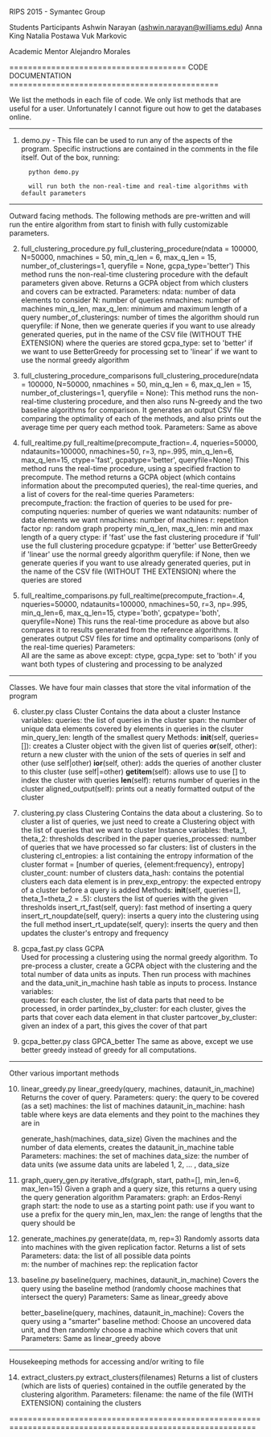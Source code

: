 
RIPS 2015 - Symantec Group

Students Participants
Ashwin Narayan (ashwin.narayan@williams.edu)
Anna King
Natalia Postawa
Vuk Markovic

Academic Mentor
Alejandro Morales

====================================== CODE DOCUMENTATION =============================================

We list the methods in each file of code. We only list methods that are useful for a user. Unfortunately 
I cannot figure out how to get the databases online. 

-------------------------------------------------------------------------------------------------------
1. demo.py - This file can be used to run any of the aspects of the program. Specific instructions are 
             contained in the comments in the file itself. Out of the box, running: 

	     python demo.py 
	     
	     will run both the non-real-time and real-time algorithms with default parameters

-------------------------------------------------------------------------------------------------------
Outward facing methods. The following methods are pre-written and will run the entire algorithm from 
start to finish with fully customizable parameters. 

2. full_clustering_procedure.py
   full_clustering_procedure(ndata = 100000, N=50000, nmachines = 50, min_q_len = 6, max_q_len = 15, 
                              number_of_clusterings=1, queryfile = None, gcpa_type='better')
   This method runs the non-real-time clustering procedure with the default parameters given above. 
   Returns a GCPA object from which clusters and covers can be extracted. 
   Parameters: 
       ndata: number of data elements to consider
       N: number of queries
       nmachines: number of machines
       min_q_len, max_q_len: minimum and maximum length of a query
       number_of_clusterings: number of times the algorithm should run
       queryfile: if None, then we generate queries
       		  if you want to use already generated queries, put in the name of the CSV file 
		  (WITHOUT THE EXTENSION) where the queries are stored
       gcpa_type: set to 'better' if we want to use BetterGreedy for processing
                  set to 'linear' if we want to use the normal greedy algorithm	

3. full_clustering_procedure_comparisons
   full_clustering_procedure(ndata = 100000, N=50000, nmachines = 50, min_q_len = 6, max_q_len = 15, 
                              number_of_clusterings=1, queryfile = None): 
   This method runs the non-real-time clustering procedure, and then also runs N-greedy and the two baseline 
   algorithms for comparison. It generates an output CSV file comparing the optimality of each of the methods, 
   and also prints out the average time per query each method took. 
   Parameters: 
       Same as above

4. full_realtime.py
   full_realtime(precompute_fraction=.4, nqueries=50000, ndataunits=100000, nmachines=50, r=3, np=.995,
                  min_q_len=6, max_q_len=15, ctype='fast', gcpatype='better', queryfile=None)
   This method runs the real-time procedure, using a specified fraction to precompute. The method returns a 
   GCPA object (which contains information about the precomputed queries), the real-time queries, and a list 
   of covers for the real-time queries
   Parameters: 
       precompute_fraction: the fraction of queries to be used for pre-computing
       nqueries: number of queries we want
       ndataunits: number of data elements we want
       nmachines: number of machines
       r: repetition factor
       np: random graph property
       min_q_len, max_q_len: min and max length of a query
       ctype: if 'fast' use the fast clustering procedure
       	      if 'full' use the full clustering procedure
       gcpatype: if 'better' use BetterGreedy
       		 if 'linear' use the normal greedy algorithm
       queryfile: if None, then we generate queries
       		  if you want to use already generated queries, put in the name of the CSV file 
		  (WITHOUT THE EXTENSION) where the queries are stored

5. full_realtime_comparisons.py
   full_realtime(precompute_fraction=.4, nqueries=50000, ndataunits=100000, nmachines=50, r=3, np=.995,
                  min_q_len=6, max_q_len=15, ctype='both', gcpatype='both', queryfile=None)
   This runs the real-time procedure as above but also compares it to results generated from the 
   reference algorithms. It generates output CSV files for time and optimality comparisons (only of 
   the real-time queries)
   Parameters: 	
       All are the same as above except:
       ctype, gcpa_type: set to 'both' if you want both types of clustering and processing to be 
                         analyzed

-----------------------------------------------------------------------------------------------------------
Classes. We have four main classes that store the vital information of the program

6. cluster.py
   class Cluster
   Contains the data about a cluster
   Instance variables: 
       queries: the list of queries in the cluster
       span: the number of unique data elements covered by elements in queries in the clsuter
       min_query_len: length of the smallest query
   Methods: 
       __init__(self, queries=[]): creates a Cluster object with the given list of queries
       __or__(self, other): return a new cluster with the union of the sets of queries in self and 
                            other (use self|other)
       __ior__(self, other): adds the queries of another cluster to this cluster (use self|=other)
       __getitem__(self): allows use to use [] to index the cluster with queries
       __len__(self): returns number of queries in the cluster
       aligned_output(self): prints out a neatly formatted output of the cluster

7. clustering.py
   class Clustering
   Contains the data about a clustering. So to cluster a list of queries, we just need to create a Clustering
   object with the list of queries that we want to cluster
   Instance variables: 
       theta_1, theta_2: thresholds described in the paper
       queries_processed: number of queries that we have processed so far
       clusters: list of clusters in the clustering
       cl_entropies: a list containing the entropy information of the cluster
       		     format = [number of queries, {element:frequency}, entropy]
       cluster_count: number of clusters
       data_hash: contains the potential clusters each data element is in
       prev_exp_entropy: the expected entropy of a cluster before a query is added 
   Methods: 
       __init__(self, queries=[], theta_1=theta_2 = .5): clusters the list of queries with the given thresholds
       insert_rt_fast(self, query): fast method of inserting a query
       insert_rt_noupdate(self, query): inserts a query into the clustering using the full method
       insert_rt_update(self, query): inserts the query and then updates the cluster's entropy and frequency

8. gcpa_fast.py
   class GCPA	
   Used for processing a clustering using the normal greedy algorithm. To pre-process a cluster, create a GCPA 
   object with the clustering and the total number of data units as inputs. Then run process with machines and 
   the data_unit_in_machine hash table as inputs to process. 
   Instance variables: 	    
       queues: for each cluster, the list of data parts that need to be processed, in order
       partindex_by_cluster: for each cluster, gives the parts that cover each data element in that cluster
       partcover_by_cluster: given an index of a part, this gives the cover of that part

9. gcpa_better.py
   class GPCA_better
   The same as above, except we use better greedy instead of greedy for all computations. 

-----------------------------------------------------------------------------------------------------------
Other various important methods

10. linear_greedy.py
    linear_greedy(query, machines, dataunit_in_machine)
    Returns the cover of query. 
    Parameters: 
        query: the query to be covered (as a set)
	machines: the list of machines
	dataunit_in_machine: hash table where keys are data elements and they point to the machines they are in
    
    generate_hash(machines, data_size)
    Given the machines and the number of data elements, creates the dataunit_in_machine table
    Parameters: 
        machines: the set of machines
	data_size: the number of data units (we assume data units are labeled 1, 2, ... , data_size

11. graph_query_gen.py
    iterative_dfs(graph, start, path=[], min_len=6, max_len=15)
    Given a graph and a query size, this returns a query using the query generation algorithm
    Paramaters: 
        graph: an Erdos-Renyi graph
	start: the node to use as a starting point
	path: use if you want to use a prefix for the query
	min_len, max_len: the range of lengths that the query should be

12. generate_machines.py
    generate(data, m, rep=3)
    Randomly assorts data into machines with the given replication factor. Returns a list of sets
    Parameters:
        data: the list of all possible data points     
	m: the number of machines
	rep: the replication factor

13. baseline.py
    baseline(query, machines, dataunit_in_machine)
    Covers the query using the baseline method (randomly choose machines that intersect the query)
    Parameters: 
        Same as linear_greedy above
	
    better_baseline(query, machines, dataunit_in_machine): 
    Covers the query using a "smarter" baseline method: Choose an uncovered data unit, and then randomly
    choose a machine which covers that unit
    Parameters: 
        Same as linear_greedy above

-----------------------------------------------------------------------------------------------------------
Housekeeping methods for accessing and/or writing to file

14. extract_clusters.py
    extract_clusters(filenames)
    Returns a list of clusters (which are lists of queries) contained in the outfile generated by the
    clustering algorithm.
    Parameters: 
        filename: the name of the file (WITH EXTENSION) containing the clusters

===========================================================================================================
